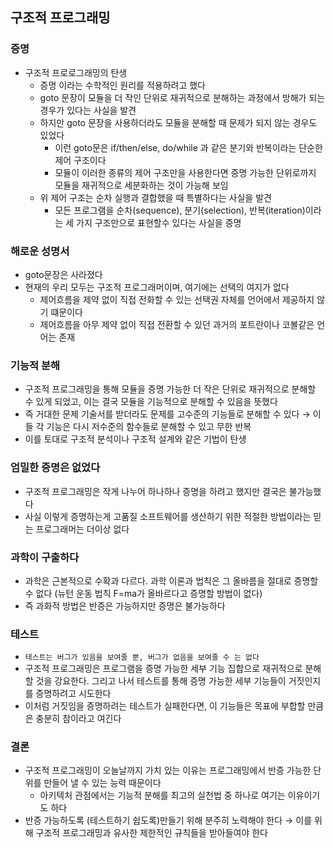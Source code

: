 ## 구조적 프로그래밍

### 증명

- 구조적 프로로그래밍의 탄생
    - 증명 이라는 수학적인 원리를 적용하려고 했다
    - goto 문장이 모듈을 더 작인 단위로 재귀적으로 분해하는 과정에서 방해가 되는 경우가 있다는 사실을 발견
    - 하지만 goto 문장을 사용하더라도 모듈을 분해할 때 문제가 되지 않는 경우도 있었다
        - 이런 goto문은 if/then/else, do/while 과 같은 분기와 반복이라는 단순한 제어 구조이다
        - 모듈이 이러한 종류의 제어 구조만을 사용한다면 증명 가능한 단위로까지 모듈을 재귀적으로 세분화하는 것이 가능해 보임
    - 위 제어 구조는 순차 실행과 결합했을 때 특별하다는 사실을 발견
        - 모든 프로그램을 순차(sequence), 분기(selection), 반복(iteration)이라는 세 가지 구조만으로 표현할수 있다는 사실을 증명

### 해로운 성명서

- goto문장은 사라졌다
- 현재의 우리 모두는 구조적 프로그래머이며, 여기에는 선택의 여지가 없다
    - 제어흐름을 제약 없이 직접 전화할 수 있는 선택권 자체를 언어에서 제공하지 않기 떄문이다
    - 제어흐름을 아무 제약 없이 직접 전환할 수 있던 과거의 포트란이나 코볼같은 언어는 존재

### 기능적 분해

- 구조적 프로그래밍을 통해 모듈을 증명 가능한 더 작은 단위로 재귀적으로 분해할 수 있게 되었고, 이는 결국 모듈을 기능적으로 분해할 수 있음을 뜻했다
- 즉 거대한 문제 기술서를  받더라도 문제를 고수준의 기능들로 분해할 수 있다 &rarr; 이들 각 기능은 다시 저수준의 함수들로 분해할 수 있고 무한 반복
- 이를 토대로 구조적 분석이나 구조적 설계와 같은 기법이 탄생

### 엄밀한 증명은 없었다

- 구조적 프로그래밍은 작게 나누어 하나하나 증명을 하려고 했지만 결국은 불가능했다
- 사실 이렇게 증명하는게 고품질 소프트웨어를 생산하기 위한 적절한 방법이라는 믿는 프로그래머는 더이상 없다

### 과학이 구출하다

- 과학은 근본적으로 수확과 다르다. 과학 이론과 법칙은 그 올바름을 절대로 증명할 수 없다 (뉴턴 운동 법칙 F=ma가 올바르다고 증명할 방법이 없다)
- 즉 과화적 방법은 반증은 가능하지만 증명은 불가능하다

### 테스트

- `테스트는 버그가 있음을 보여줄 뿐, 버그가 없음을 보여줄 수 는 없다`
- 구조적 프로그래밍은 프로그램을 증명 가능한 세부 기능 집합으로 재귀적으로 분해할 것을 강요한다. 그리고 나서 테스트를 통해 증명 가능한 세부 기능들이 거짓인지를 증명하려고 시도한다
- 이처럼 거짓임을 증명하려는 테스트가 실패한다면, 이 기능들은 목표에 부합할 만큼은 충분히 참이라고 여긴다

### 결론

- 구조적 프로그래밍이 오늘날까지 가치 있는 이유는 프로그래밍에서 반증 가능한 단위를 만들어 낼 수 있는 능력 때문이다
    - 아키텍처 관점에서는 기능적 분해를 최고의 실천법 중 하나로 여기는 이유이기도 하다
- 반증 가능하도록 (테스트하기 쉽도록)만들기 위해 분주히 노력해야 한다 &rarr; 이를 위해 구조적 프로그래밍과 유사한 제한적인 규칙들을 받아들여야 한다 